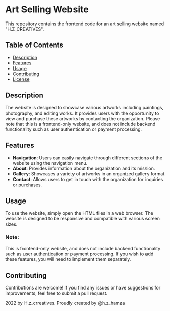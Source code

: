 # Art Selling Website

This repository contains the frontend code for an art selling website named "H.Z_CREATIVES".

## Table of Contents
- [Description](#description)
- [Features](#features)
- [Usage](#usage)
- [Contributing](#contributing)
- [License](#license)

## Description
The website is designed to showcase various artworks including paintings, photography, and editing works. It provides users with the opportunity to view and purchase these artworks by contacting the organization. Please note that this is a frontend-only website, and does not include backend functionality such as user authentication or payment processing.

## Features
- **Navigation**: Users can easily navigate through different sections of the website using the navigation menu.
- **About**: Provides information about the organization and its mission.
- **Gallery**: Showcases a variety of artworks in an organized gallery format.
- **Contact**: Allows users to get in touch with the organization for inquiries or purchases.

## Usage
To use the website, simply open the HTML files in a web browser. The website is designed to be responsive and compatible with various screen sizes.

### Note:
This is frontend-only website, and does not include backend functionality such as user authentication or payment processing. If you wish to add these features, you will need to implement them separately.


## Contributing
Contributions are welcome! If you find any issues or have suggestions for improvements, feel free to submit a pull request.

2022 by H.z_crreatives. Proudly created by @h.z_hamza
